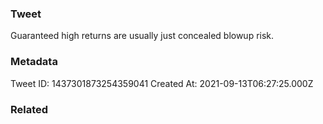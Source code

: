 ### Tweet
Guaranteed high returns are usually just concealed blowup risk.

### Metadata
Tweet ID: 1437301873254359041
Created At: 2021-09-13T06:27:25.000Z

### Related

